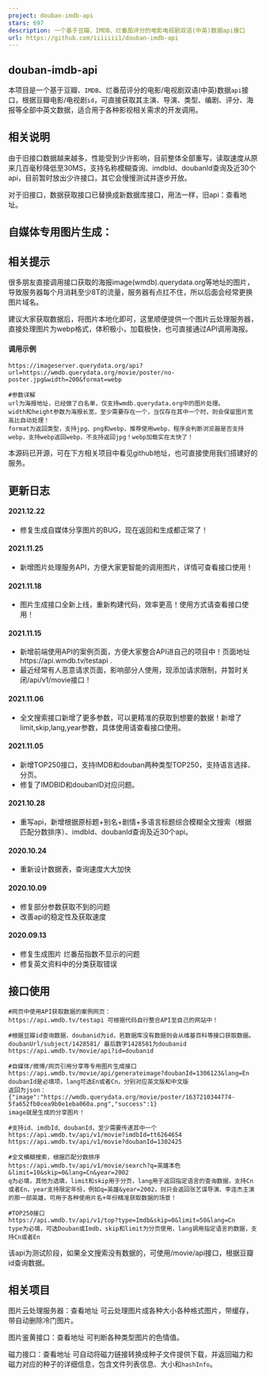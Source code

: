 ```yaml
---
project: douban-imdb-api
stars: 697
description: 一个基于豆瓣、IMDB、烂番茄评分的电影电视剧双语(中英)数据api接口
url: https://github.com/iiiiiii1/douban-imdb-api
---
```


douban-imdb-api
---------------

本项目是一个基于豆瓣、`IMDB`、烂番茄评分的电影/电视剧双语(中英)数据`api`接口，根据豆瓣电影/电视剧`id`，可直接获取其主演、导演、类型、编剧、评分、海报等全部中英文数据，适合用于各种影视相关需求的开发调用。

相关说明
----

由于旧接口数据越来越多，性能受到少许影响，目前整体全部重写，读取速度从原来几百毫秒降低至30MS，支持名称模糊查询、imdbId、doubanId查询及近30个api，目前暂时放出少许接口，其它会慢慢测试并逐步开放。

对于旧接口，数据获取接口已替换成新数据库接口，用法一样，旧api：查看地址。

自媒体专用图片生成：
----------

相关提示
----

很多朋友直接调用接口获取的海报image(wmdb).querydata.org等地址的图片，导致服务器每个月消耗至少8T的流量，服务器有点扛不住，所以后面会经常更换图片域名。

建议大家获取数据后，将图片本地化即可，这里顺便提供一个图片云处理服务器，直接处理图片为webp格式，体积极小，加载极快，也可直接通过API调用海报。

#### 调用示例

```
https://imageserver.querydata.org/api?url=https://wmdb.querydata.org/movie/poster/no-poster.jpg&width=200&format=webp

#参数详解
url为海报地址，已经做了白名单，仅支持wmdb.querydata.org中的图片处理。
width和height参数为海报长宽，至少需要存在一个，当仅存在其中一个时，则会保留图片宽高比自动处理！
format为返回类型，支持jpg、png和webp，推荐使用webp，程序会判断浏览器是否支持webp，支持webp返回webp，不支持返回jpg！webp加载实在太快了！
```

本源码已开源，可在下方相关项目中看见github地址，也可直接使用我们搭建好的服务。

更新日志
----

#### 2021.12.22

-   修复生成自媒体分享图片的BUG，现在返回和生成都正常了！

#### 2021.11.25

-   新增图片处理服务API，方便大家更智能的调用图片，详情可查看接口使用！

#### 2021.11.18

-   图片生成接口全新上线，重新构建代码，效率更高！使用方式请查看接口使用！

#### 2021.11.15

-   新增前端使用API的案例页面，方便大家整合API进自己的项目中！页面地址https://api.wmdb.tv/testapi .
-   最近经常有人恶意请求页面，影响部分人使用，现添加请求限制，并暂时关闭/api/v1/movie接口！

#### 2021.11.06

-   全文搜索接口新增了更多参数，可以更精准的获取到想要的数据！新增了limit,skip,lang,year参数，具体使用请查看接口使用。

#### 2021.11.05

-   新增TOP250接口，支持IMDB和douban两种类型TOP250，支持语言选择、分页。
-   修复了IMDBID和doubanID对应问题。

#### 2021.10.28

-   重写api，新增根据原标题+别名+剧情+多语言标题综合模糊全文搜索（根据匹配分数排序）、imdbId、doubanId查询及近30个api。

#### 2020.10.24

-   重新设计数据表，查询速度大大加快

#### 2020.10.09

-   修复部分参数获取不到的问题
-   改善api的稳定性及获取速度

#### 2020.09.13

-   修复生成图片 烂番茄指数不显示的问题
-   修复英文资料中的分类获取错误

接口使用
----

```
#网页中使用API获取数据的案例网页：
https://api.wmdb.tv/testapi 可根据代码自行整合API至自己的网站中！

#根据豆瓣id查询数据，doubanid为id，若数据库没有数据则会从维基百科等接口获取数据。doubanUrl/subject/1428581/ 最后数字1428581为doubanid
https://api.wmdb.tv/movie/api?id=doubanid

#自媒体/微博/网页引用分享等专用图片生成接口
https://api.wmdb.tv/movie/api/generateimage?doubanId=1306123&lang=En
doubanId是必填项，lang可选En或者Cn，分别对应英文版和中文版
返回为json：{"image":"https://wmdb.querydata.org/movie/poster/1637210344774-5fa652fb0cea9b0e1eba060a.png","success":1}
image就是生成的分享图片！

#支持id、imdbId、doubanId，至少需要传递其中一个
https://api.wmdb.tv/api/v1/movie?imdbId=tt6264654
https://api.wmdb.tv/api/v1/movie?doubanId=1302425

#全文模糊搜索，根据匹配分数排序
https://api.wmdb.tv/api/v1/movie/search?q=英雄本色&limit=10&skip=0&lang=Cn&year=2002
q为必填，其他为选填，limit和skip用于分页，lang用于返回指定语言的查询数据，支持Cn或者En，year支持限定年份，例如q=英雄&year=2002，则只会返回张艺谋导演、李连杰主演的那一部英雄，可用于各种使用片名+年份精准获取数据的场景！

#TOP250接口
https://api.wmdb.tv/api/v1/top?type=Imdb&skip=0&limit=50&lang=Cn
type为必填，可选Douban或Imdb，skip和limit为分页使用，lang调用指定语言的数据，支持Cn或者En
```

该api为测试阶段，如果全文搜索没有数据的，可使用/movie/api接口，根据豆瓣id查询数据。

相关项目
----

图片云处理服务器：查看地址 可云处理图片成各种大小各种格式图片，带缓存，带自动删除冷门图片。

图片鉴黄接口：查看地址 可判断各种类型图片的色情值。

磁力接口：查看地址 可自动将磁力链接转换成种子文件提供下载，并返回磁力和磁力对应的种子的详细信息，包含文件列表信息、大小和`hashInfo`。
